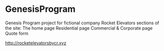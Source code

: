 # GenesisProgram
Genesis Program project for fictional company Rocket Elevators
sections of the site:
The home page
Residential page
Commercial & Corporate page
Quote form

http://rocketelevatorsbycr.xyz
